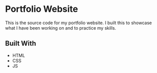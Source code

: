 # Portfolio Website

This is the source code for my portfolio website. I built this to showcase what I have been working on and to practice my skills.

## Built With

-   HTML
-   CSS
-   JS
